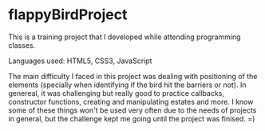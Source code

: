 # flappyBirdProject
This is a training project that I developed while attending programming classes.

Languages used: HTML5, CSS3, JavaScript

The main difficulty I faced in this project was dealing with positioning of the elements (specially when identifying if the bird hit the barriers or not).
In genereal, it was challenging but really good to practice callbacks, constructor functions, creating and manipulating estates and more. 
I know some of these things won't be used very often due to the needs of projects in general, but the challenge kept me going until the project was finised. =)
